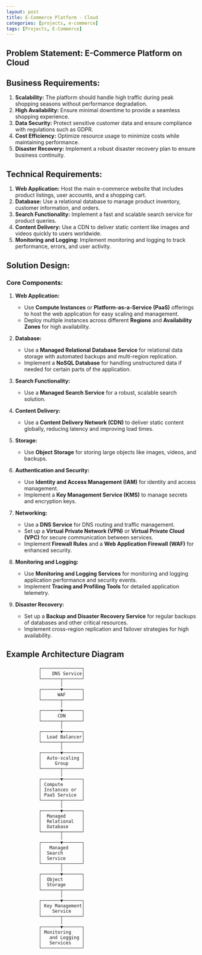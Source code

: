 ```yaml
---
layout: post
title: E-Commerce Platform - Cloud
categories: [projects, e-commerce]
tags: [Projects, E-Commerce]
---
```

## Problem Statement: E-Commerce Platform on Cloud


## Business Requirements:
1. **Scalability:** The platform should handle high traffic during peak shopping seasons without performance degradation.
2. **High Availability:** Ensure minimal downtime to provide a seamless shopping experience.
3. **Data Security:** Protect sensitive customer data and ensure compliance with regulations such as GDPR.
4. **Cost Efficiency:** Optimize resource usage to minimize costs while maintaining performance.
5. **Disaster Recovery:** Implement a robust disaster recovery plan to ensure business continuity.

## Technical Requirements:
1. **Web Application:** Host the main e-commerce website that includes product listings, user accounts, and a shopping cart.
2. **Database:** Use a relational database to manage product inventory, customer information, and orders.
3. **Search Functionality:** Implement a fast and scalable search service for product queries.
4. **Content Delivery:** Use a CDN to deliver static content like images and videos quickly to users worldwide.
5. **Monitoring and Logging:** Implement monitoring and logging to track performance, errors, and user activity.

## Solution Design:

### Core Components:

1. **Web Application:**
   - Use **Compute Instances** or **Platform-as-a-Service (PaaS)** offerings to host the web application for easy scaling and management.
   - Deploy multiple instances across different **Regions** and **Availability Zones** for high availability.

2. **Database:**
   - Use a **Managed Relational Database Service** for relational data storage with automated backups and multi-region replication.
   - Implement a **NoSQL Database** for handling unstructured data if needed for certain parts of the application.

3. **Search Functionality:**
   - Use a **Managed Search Service** for a robust, scalable search solution.

4. **Content Delivery:**
   - Use a **Content Delivery Network (CDN)** to deliver static content globally, reducing latency and improving load times.

5. **Storage:**
   - Use **Object Storage** for storing large objects like images, videos, and backups.

6. **Authentication and Security:**
   - Use **Identity and Access Management (IAM)** for identity and access management.
   - Implement a **Key Management Service (KMS)** to manage secrets and encryption keys.

7. **Networking:**
   - Use a **DNS Service** for DNS routing and traffic management.
   - Set up a **Virtual Private Network (VPN)** or **Virtual Private Cloud (VPC)** for secure communication between services.
   - Implement **Firewall Rules** and a **Web Application Firewall (WAF)** for enhanced security.

8. **Monitoring and Logging:**
   - Use **Monitoring and Logging Services** for monitoring and logging application performance and security events.
   - Implement **Tracing and Profiling Tools** for detailed application telemetry.

9. **Disaster Recovery:**
   - Set up a **Backup and Disaster Recovery Service** for regular backups of databases and other critical resources.
   - Implement cross-region replication and failover strategies for high availability.

## Example Architecture Diagram

```plaintext
            ┌───────────────┐
            │    DNS Service│
            └───────┬───────┘
                    │
            ┌───────▼───────┐
            │      WAF      │
            └───────┬───────┘
                    │
            ┌───────▼───────┐
            │      CDN      │
            └───────┬───────┘
                    │
            ┌───────▼───────┐
            │  Load Balancer│
            └───────┬───────┘
                    │
            ┌───────▼───────┐
            │  Auto-scaling │
            │     Group     │
            └───────┬───────┘
                    │
            ┌───────▼───────┐
            │ Compute       │
            │ Instances or  │
            │ PaaS Service  │
            └───────┬───────┘
                    │
            ┌───────▼───────┐
            │  Managed      │
            │  Relational   │
            │  Database     │
            └───────┬───────┘
                    │
            ┌───────▼───────┐
            │   Managed     │
            │  Search       │
            │  Service      │
            └───────┬───────┘
                    │
            ┌───────▼───────┐
            │  Object       │
            │  Storage      │
            └───────┬───────┘
                    │
            ┌───────▼───────┐
            │ Key Management│
            │    Service    │
            └───────┬───────┘
                    │
            ┌───────▼───────┐
            │ Monitoring    │
            │   and Logging │
            │   Services    │
            └───────────────┘
```